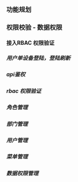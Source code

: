 ### 功能规划

### 权限校验 - 数据权限

#### 接入RBAC 权限验证


##### 用户单设备登陆，登陆刷新
##### api鉴权
##### rbac 权限验证
##### 角色管理
##### 部门管理
##### 用户管理
##### 菜单管理
##### 数据权限管理


